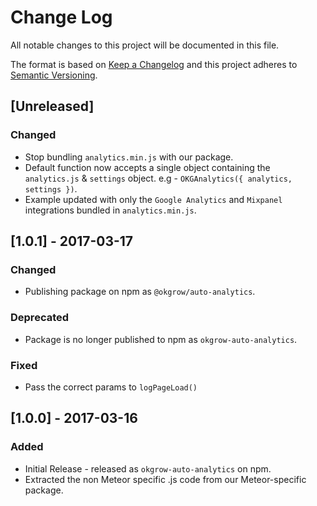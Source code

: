 # Change Log
All notable changes to this project will be documented in this file.

The format is based on [Keep a Changelog](http://keepachangelog.com/)
and this project adheres to [Semantic Versioning](http://semver.org/).

## [Unreleased]
### Changed
- Stop bundling `analytics.min.js` with our package.
- Default function now accepts a single object containing the `analytics.js` & `settings` object. e.g - `OKGAnalytics({ analytics, settings })`.
- Example updated with only the `Google Analytics` and `Mixpanel` integrations bundled in `analytics.min.js`.

## [1.0.1] - 2017-03-17
### Changed
- Publishing package on npm as `@okgrow/auto-analytics`.

### Deprecated
- Package is no longer published to npm as `okgrow-auto-analytics`.

### Fixed
- Pass the correct params to `logPageLoad()`

## [1.0.0] - 2017-03-16
### Added
- Initial Release - released as `okgrow-auto-analytics` on npm.
- Extracted the non Meteor specific .js code from our Meteor-specific package.

